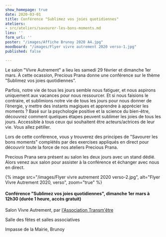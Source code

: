 ```yaml
---
show_homepage: true
date: 2020-03-01
title: Conférence "Sublimez vos joies quotidiennes"
ateliers:
- src/ateliers/savourer-les-bons-moments.md
lieu: ''
form_url: ''
poster: "/images/Affiche Brunoy 2020 A4.jpg"
moodboard: "/images/Flyer vivre autrement 2020 verso-1.jpg"
published: false

---
```

Le salon "Vivre Autrement" a lieu les samedi 29 février et dimanche 1er mars. À cette ocassion, Precious Prana donne une conférence sur le thème "Sublimez vos joies quotidiennes".

Parfois, notre vie de tous les jours semble nous fatiguer, et nous aspirons uniquement aux vacances pour nous ressourcer. Et si nous faisions le contraire, et sublimions notre vie de tous les jours pour nous donner de l’énergie, y mettre des instants magiques et apprendre à apprécier les moments ? Basé sur la psychologie positive et la science du bien-être, découvrez comment quelques étapes peuvent sublimer les joies de tous les jours. Accessible à tous ceux qui souhaitent être acteurs/actrices de leur vie. Vous allez pétiller.

Lors de cette conférence, vous y trouverez des principes de "Savourer les bons moments" complétés par des exercises appliqués en direct pour découvrir toute la force de nos ateliers Precious Prana.

Precious Prana sera présent au salon les deux jours avec un stand dédié. Alors venez aux salon pour assister à la conférence et échanger avec nous en direct.

{% image src="/images/Flyer vivre autrement 2020 verso-2.jpg", alt="Flyer Vivre Autrement 2020, verso", zoom="true" %}

#### **Conférence "Sublimez vos joies quotidiennes", dimanche 1er mars à 12h30 (durée 1 heure, accès gratuit)**

Salon Vivre Autrement, par [l'Association Transm'être](https://assotransmetre.fr/programme-salon-vivre-autrement-brunoy-2020/)

Salle des fêtes et salles associatives

Impasse de la Mairie, Brunoy